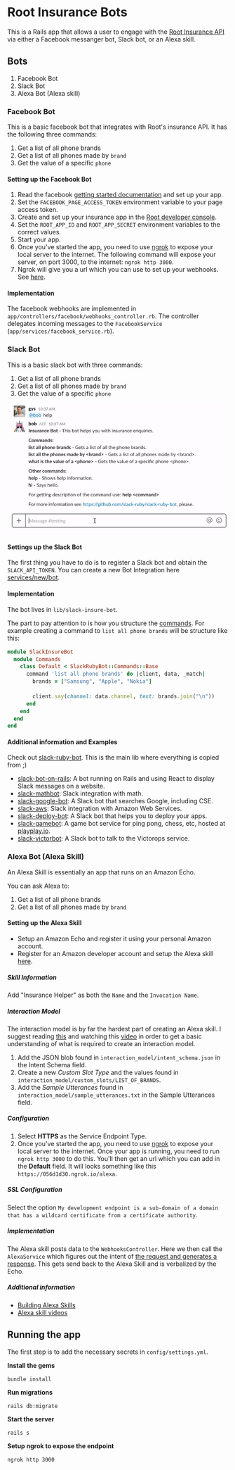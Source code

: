 # Root Insurance Bots

This is a Rails app that allows a user to engage with the [Root Insurance API](https://github.com/RootBank/root-insurance-ruby) via either a Facebook messanger bot, Slack bot, or an Alexa skill.

## Bots

1. Facebook Bot
2. Slack Bot
3. Alexa Bot (Alexa skill)

### Facebook Bot

This is a basic facebook bot that integrates with Root's insurance API. It has the following three commands:
1. Get a list of all phone brands
2. Get a list of all phones made by `brand`
3. Get the value of a specific `phone`

#### Setting up the Facebook Bot

1. Read the facebook [getting started documentation](https://developers.facebook.com/docs/messenger-platform/getting-started/quick-start) and set up your app.
2. Set the `FACEBOOK_PAGE_ACCESS_TOKEN` environment variable to your page access token.
3. Create and set up your insurance app in the [Root developer console](https://app.root.co.za/developer/apps).
4. Set the `ROOT_APP_ID` and `ROOT_APP_SECRET` environment variables to the correct values.
5. Start your app.
6. Once you've started the app, you need to use [ngrok](https://ngrok.com/) to expose your local server to the internet. The following command will expose your server, on port 3000, to the internet: `ngrok http 3000`.
7. Ngrok will give you a url which you can use to set up your webhooks. See [here](https://developers.facebook.com/docs/messenger-platform/getting-started/app-setup).

#### Implementation

The facebook webhooks are implemented in `app/controllers/facebook/webhooks_controller.rb`. The controller delegates incoming messages to the `FacebookService` (`app/services/facebook_service.rb`).


### Slack Bot

This is a basic slack bot with three commands:
1. Get a list of all phone brands
2. Get a list of all phones made by `brand`
3. Get the value of a specific `phone`

![](screenshots/slack_demo.gif)

#### Settings up the Slack Bot

The first thing you have to do is to register a Slack bot and obtain the `SLACK_API_TOKEN`. You can create a new Bot Integration here [services/new/bot](http://slack.com/services/new/bot).

#### Implementation

The bot lives in `lib/slack-insure-bot`.

The part to pay attention to is how you structure the [commands](https://github.com/slack-ruby/slack-ruby-bot/blob/master/TUTORIAL.md#commands). For example creating a command to `list all phone brands` will be structure like this:

```ruby
module SlackInsureBot
  module Commands
    class Default < SlackRubyBot::Commands::Base
      command 'list all phone brands' do |client, data, _match|
        brands = ["Samsung", "Apple", "Nokia"]

        client.say(channel: data.channel, text: brands.join("\n"))
      end
    end
  end
end
```

#### Additional information and Examples

Check out [slack-ruby-bot](https://github.com/slack-ruby/slack-ruby-bot/). This is the main lib where everything is copied from ;)

* [slack-bot-on-rails](https://github.com/dblock/slack-bot-on-rails): A bot running on Rails and using React to display Slack messages on a website.
* [slack-mathbot](https://github.com/dblock/slack-mathbot): Slack integration with math.
* [slack-google-bot](https://github.com/dblock/slack-google-bot): A Slack bot that searches Google, including CSE.
* [slack-aws](https://github.com/dblock/slack-aws): Slack integration with Amazon Web Services.
* [slack-deploy-bot](https://github.com/accessd/slack-deploy-bot): A Slack bot that helps you to deploy your apps.
* [slack-gamebot](https://github.com/dblock/slack-gamebot): A game bot service for ping pong, chess, etc, hosted at [playplay.io](http://playplay.io).
* [slack-victorbot](https://github.com/uShip/victorbot): A Slack bot to talk to the Victorops service.

### Alexa Bot (Alexa Skill)
An Alexa Skill is essentially an app that runs on an Amazon Echo.

You can ask Alexa to:
1. Get a list of all phone brands
2. Get a list of all phones made by `brand`

#### Setting up the Alexa Skill

* Setup an Amazon Echo and register it using your personal Amazon account.
* Register for an Amazon developer account and setup the Alexa skill [here](https://developer.amazon.com/edw/home.html).

##### Skill Information

Add "Insurance Helper" as both the `Name` and the `Invocation Name`.

##### Interaction Model
The interaction model is by far the hardest part of creating an Alexa skill. I suggest reading [this](https://developer.amazon.com/docs/custom-skills/custom-interaction-model-reference.html) and watching this [video](https://www.youtube.com/watch?v=0V_rNKx-P1I) in order to get a basic understanding of what is required to create an interaction model.

1. Add the JSON blob found in `interaction_model/intent_schema.json` in the Intent Schema field.
2. Create a new *Custom Slot Type* and the values found in `interaction_model/custom_slots/LIST_OF_BRANDS`.
3. Add the *Sample Utterances* found in `interaction_model/sample_utterances.txt` in the Sample Utterances field.

##### Configuration

1. Select **HTTPS** as the Service Endpoint Type.
2. Once you've started the app, you need to use [ngrok](https://ngrok.com/) to expose your local server to the internet. Once your app is running, you need to run `ngrok http 3000` to do this. You'll then get an url which you can add in the **Default** field. It will looks something like this `https://056d1d30.ngrok.io/alexa`.

##### SSL Configuration

Select the option `My development endpoint is a sub-domain of a domain that has a wildcard certificate from a certificate authority`.

##### Implementation

The Alexa skill posts data to the `WebhooksController`. Here we then call the `AlexaService` which figures out the intent of [the request and generates a response](https://developer.amazon.com/docs/custom-skills/request-and-response-json-reference.html). This gets send back to the Alexa Skill and is verbalized by the Echo.

##### Additional information

* [Building Alexa Skills](https://developer.amazon.com/appsandservices/solutions/alexa/alexa-skills-kit/getting-started-guide)
* [Alexa skill videos](https://www.youtube.com/watch?v=0V_rNKx-P1I)

## Running the app

The first step is to add the necessary secrets in `config/settings.yml`.

**Install the gems**

    bundle install

**Run migrations**

    rails db:migrate

**Start the server**

    rails s

**Setup ngrok to expose the endpoint**

    ngrok http 3000
